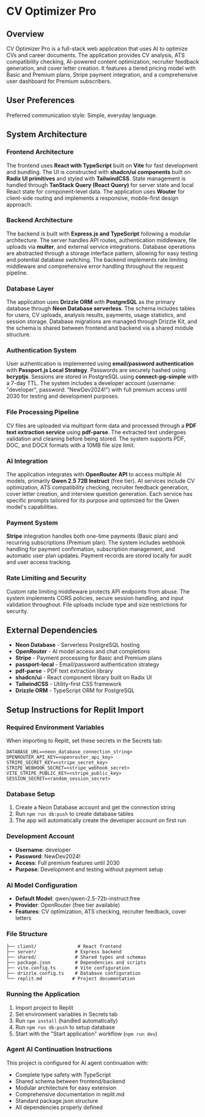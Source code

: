 # CV Optimizer Pro

## Overview

CV Optimizer Pro is a full-stack web application that uses AI to optimize CVs and career documents. The application provides CV analysis, ATS compatibility checking, AI-powered content optimization, recruiter feedback generation, and cover letter creation. It features a tiered pricing model with Basic and Premium plans, Stripe payment integration, and a comprehensive user dashboard for Premium subscribers.

## User Preferences

Preferred communication style: Simple, everyday language.

## System Architecture

### Frontend Architecture
The frontend uses **React with TypeScript** built on **Vite** for fast development and bundling. The UI is constructed with **shadcn/ui components** built on **Radix UI primitives** and styled with **TailwindCSS**. State management is handled through **TanStack Query (React Query)** for server state and local React state for component-level data. The application uses **Wouter** for client-side routing and implements a responsive, mobile-first design approach.

### Backend Architecture
The backend is built with **Express.js and TypeScript** following a modular architecture. The server handles API routes, authentication middleware, file uploads via **multer**, and external service integrations. Database operations are abstracted through a storage interface pattern, allowing for easy testing and potential database switching. The backend implements rate limiting middleware and comprehensive error handling throughout the request pipeline.

### Database Layer
The application uses **Drizzle ORM** with **PostgreSQL** as the primary database through **Neon Database serverless**. The schema includes tables for users, CV uploads, analysis results, payments, usage statistics, and session storage. Database migrations are managed through Drizzle Kit, and the schema is shared between frontend and backend via a shared module structure.

### Authentication System
User authentication is implemented using **email/password authentication** with **Passport.js Local Strategy**. Passwords are securely hashed using **bcryptjs**. Sessions are stored in PostgreSQL using **connect-pg-simple** with a 7-day TTL. The system includes a developer account (username: "developer", password: "NewDev2024!") with full premium access until 2030 for testing and development purposes.

### File Processing Pipeline
CV files are uploaded via multipart form data and processed through a **PDF text extraction service** using **pdf-parse**. The extracted text undergoes validation and cleaning before being stored. The system supports PDF, DOC, and DOCX formats with a 10MB file size limit.

### AI Integration
The application integrates with **OpenRouter API** to access multiple AI models, primarily **Qwen 2.5 72B Instruct** (free tier). AI services include CV optimization, ATS compatibility checking, recruiter feedback generation, cover letter creation, and interview question generation. Each service has specific prompts tailored for its purpose and optimized for the Qwen model's capabilities.

### Payment System
**Stripe** integration handles both one-time payments (Basic plan) and recurring subscriptions (Premium plan). The system includes webhook handling for payment confirmation, subscription management, and automatic user plan updates. Payment records are stored locally for audit and user access tracking.

### Rate Limiting and Security
Custom rate limiting middleware protects API endpoints from abuse. The system implements CORS policies, secure session handling, and input validation throughout. File uploads include type and size restrictions for security.

## External Dependencies

- **Neon Database** - Serverless PostgreSQL hosting
- **OpenRouter** - AI model access and chat completions
- **Stripe** - Payment processing for Basic and Premium plans
- **passport-local** - Email/password authentication strategy
- **pdf-parse** - PDF text extraction library
- **shadcn/ui** - React component library built on Radix UI
- **TailwindCSS** - Utility-first CSS framework
- **Drizzle ORM** - TypeScript ORM for PostgreSQL

## Setup Instructions for Replit Import

### Required Environment Variables
When importing to Replit, set these secrets in the Secrets tab:
```
DATABASE_URL=<neon_database_connection_string>
OPENROUTER_API_KEY=<openrouter_api_key>
STRIPE_SECRET_KEY=<stripe_secret_key>
STRIPE_WEBHOOK_SECRET=<stripe_webhook_secret>
VITE_STRIPE_PUBLIC_KEY=<stripe_public_key>
SESSION_SECRET=<random_session_secret>
```

### Database Setup
1. Create a Neon Database account and get the connection string
2. Run `npm run db:push` to create database tables
3. The app will automatically create the developer account on first run

### Development Account
- **Username**: developer
- **Password**: NewDev2024!
- **Access**: Full premium features until 2030
- **Purpose**: Development and testing without payment setup

### AI Model Configuration
- **Default Model**: qwen/qwen-2.5-72b-instruct:free
- **Provider**: OpenRouter (free tier available)
- **Features**: CV optimization, ATS checking, recruiter feedback, cover letters

### File Structure
```
├── client/               # React frontend
├── server/              # Express backend
├── shared/              # Shared types and schemas
├── package.json         # Dependencies and scripts
├── vite.config.ts       # Vite configuration
├── drizzle.config.ts    # Database configuration
└── replit.md           # Project documentation
```

### Running the Application
1. Import project to Replit
2. Set environment variables in Secrets tab
3. Run `npm install` (handled automatically)
4. Run `npm run db:push` to setup database
5. Start with the "Start application" workflow (`npm run dev`)

### Agent AI Continuation Instructions
This project is configured for AI agent continuation with:
- Complete type safety with TypeScript
- Shared schema between frontend/backend
- Modular architecture for easy extension
- Comprehensive documentation in replit.md
- Standard package.json structure
- All dependencies properly defined